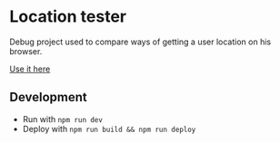 # Location tester

Debug project used to compare ways of getting a user location on his browser.  

[Use it here](https://obr-09.github.io/location-test)  

## Development

- Run with `npm run dev`
- Deploy with `npm run build && npm run deploy`
